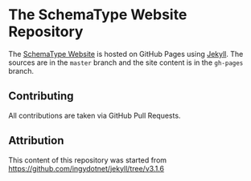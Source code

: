 # The SchemaType Website Repository

The [SchemaType Website](http:schematype.org) is hosted on GitHub Pages using
[Jekyll](http://jekyllrb.com). The sources are in the `master` branch and the
site content is in the `gh-pages` branch.

## Contributing

All contributions are taken via GitHub Pull Requests.

## Attribution

This content of this repository was started from
https://github.com/ingydotnet/jekyll/tree/v3.1.6
